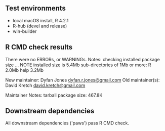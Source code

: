 ## Test environments

* local macOS install, R 4.2.1
* R-hub (devel and release)
* win-builder

## R CMD check results

There were no ERRORs, or WARNINGs.
Notes:
checking installed package size ... NOTE
  installed size is  5.4Mb
  sub-directories of 1Mb or more:
    R      2.0Mb
    help   3.2Mb
    
New maintainer:
  Dyfan Jones <dyfan.r.jones@gmail.com>
Old maintainer(s):
  David Kretch <david.kretch@gmail.com>

Maintainer Notes: tarball package size: 467.8K

## Downstream dependencies

All downstream dependencies ('paws') pass R CMD check.
